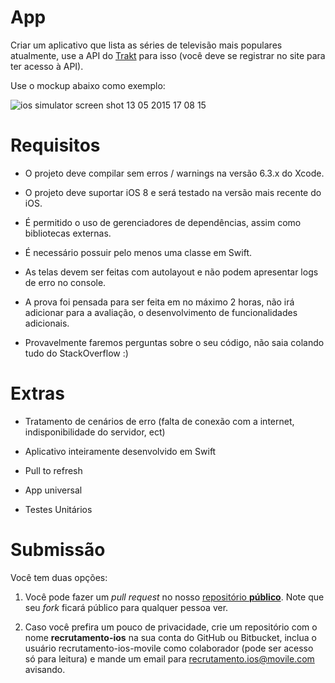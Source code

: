 # App

Criar um aplicativo que lista as séries de televisão mais populares atualmente, use a API do [Trakt](https://trakt.tv) para isso (você deve se registrar no site para ter acesso à API).

Use o mockup abaixo como exemplo:

![ios simulator screen shot 13 05 2015 17 08 15](https://cloud.githubusercontent.com/assets/4072130/7637675/0481420c-fa46-11e4-8d26-17101571e919.png)


# Requisitos

* O projeto deve compilar sem erros / warnings na versão 6.3.x do Xcode.

* O projeto deve suportar iOS 8 e será testado na versão mais recente do iOS.

* É permitido o uso de gerenciadores de dependências, assim como bibliotecas externas.

* É necessário possuir pelo menos uma classe em Swift.

* As telas devem ser feitas com autolayout e não podem apresentar logs de erro no console.

* A prova foi pensada para ser feita em no máximo 2 horas, não irá adicionar para a avaliação, o desenvolvimento de funcionalidades adicionais.

* Provavelmente faremos perguntas sobre o seu código, não saia colando tudo do StackOverflow :)


# Extras

* Tratamento de cenários de erro (falta de conexão com a internet, indisponibilidade do servidor, ect)

* Aplicativo inteiramente desenvolvido em Swift

* Pull to refresh

* App universal

* Testes Unitários

# Submissão

Você tem duas opções:  

1) Você pode fazer um _pull request_ no nosso [repositório __público__](https://github.com/Movile/recrutamento-ios). Note que seu *fork* ficará público para qualquer pessoa ver.

2) Caso você prefira um pouco de privacidade, crie um repositório com o nome **recrutamento-ios** na sua conta do GitHub ou Bitbucket, inclua o usuário recrutamento-ios-movile como colaborador (pode ser acesso só para leitura) e mande um email para recrutamento.ios@movile.com avisando.
